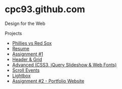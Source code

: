 # cpc93.github.com

Design for the Web

Projects
* [Phillies vs Red Sox](http://cpc93.github.com/phillies "Phillies vs Red Sox")
* [Resume](http://cpc93.github.com/resume "Resume") 
* [Assignment #1](http://cpc93.github.com/Assignment1 "Assignment #1") 
* [Header & Grid](http://cpc93.github.com/header-grid "Header & Grid") 
* [Advanced (CSS3, jQuery Slideshow & Web Fonts)](http://cpc93.github.com/advanced "Advanced") 
* [Scroll Events](http://cpc93.github.com/scrollit "Scroll Events") 
* [Lightbox](http://cpc93.github.com/lightbox "Lightbox")
* [Assignment #2 - Portfolio Website](http://cpc93.github.com/assignment2 "Assignment #2")  